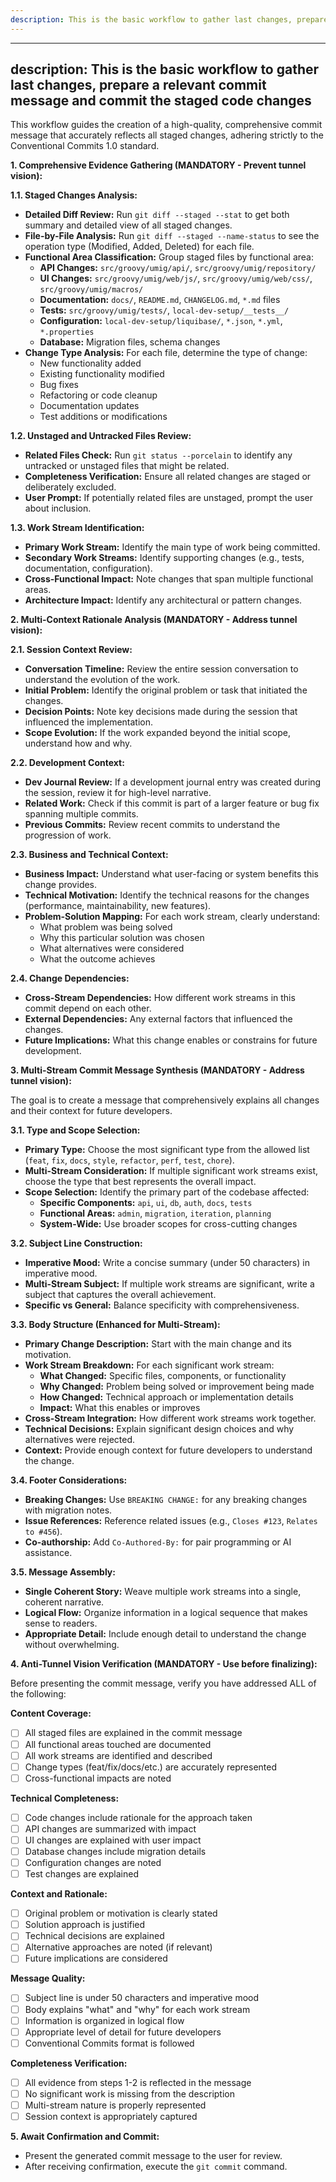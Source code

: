```yaml
---
description: This is the basic workflow to gather last changes, prepare a relevant commit message and commit the staged code changes
---
```


---
description: This is the basic workflow to gather last changes, prepare a relevant commit message and commit the staged code changes
---
This workflow guides the creation of a high-quality, comprehensive commit message that accurately reflects all staged changes, adhering strictly to the Conventional Commits 1.0 standard.

**1. Comprehensive Evidence Gathering (MANDATORY - Prevent tunnel vision):**

**1.1. Staged Changes Analysis:**
* **Detailed Diff Review:** Run `git diff --staged --stat` to get both summary and detailed view of all staged changes.
* **File-by-File Analysis:** Run `git diff --staged --name-status` to see the operation type (Modified, Added, Deleted) for each file.
* **Functional Area Classification:** Group staged files by functional area:
  - **API Changes:** `src/groovy/umig/api/`, `src/groovy/umig/repository/`
  - **UI Changes:** `src/groovy/umig/web/js/`, `src/groovy/umig/web/css/`, `src/groovy/umig/macros/`
  - **Documentation:** `docs/`, `README.md`, `CHANGELOG.md`, `*.md` files
  - **Tests:** `src/groovy/umig/tests/`, `local-dev-setup/__tests__/`
  - **Configuration:** `local-dev-setup/liquibase/`, `*.json`, `*.yml`, `*.properties`
  - **Database:** Migration files, schema changes
* **Change Type Analysis:** For each file, determine the type of change:
  - New functionality added
  - Existing functionality modified
  - Bug fixes
  - Refactoring or code cleanup
  - Documentation updates
  - Test additions or modifications

**1.2. Unstaged and Untracked Files Review:**
* **Related Files Check:** Run `git status --porcelain` to identify any untracked or unstaged files that might be related.
* **Completeness Verification:** Ensure all related changes are staged or deliberately excluded.
* **User Prompt:** If potentially related files are unstaged, prompt the user about inclusion.

**1.3. Work Stream Identification:**
* **Primary Work Stream:** Identify the main type of work being committed.
* **Secondary Work Streams:** Identify supporting changes (e.g., tests, documentation, configuration).
* **Cross-Functional Impact:** Note changes that span multiple functional areas.
* **Architecture Impact:** Identify any architectural or pattern changes.

**2. Multi-Context Rationale Analysis (MANDATORY - Address tunnel vision):**

**2.1. Session Context Review:**
* **Conversation Timeline:** Review the entire session conversation to understand the evolution of the work.
* **Initial Problem:** Identify the original problem or task that initiated the changes.
* **Decision Points:** Note key decisions made during the session that influenced the implementation.
* **Scope Evolution:** If the work expanded beyond the initial scope, understand how and why.

**2.2. Development Context:**
* **Dev Journal Review:** If a development journal entry was created during the session, review it for high-level narrative.
* **Related Work:** Check if this commit is part of a larger feature or bug fix spanning multiple commits.
* **Previous Commits:** Review recent commits to understand the progression of work.

**2.3. Business and Technical Context:**
* **Business Impact:** Understand what user-facing or system benefits this change provides.
* **Technical Motivation:** Identify the technical reasons for the changes (performance, maintainability, new features).
* **Problem-Solution Mapping:** For each work stream, clearly understand:
  - What problem was being solved
  - Why this particular solution was chosen
  - What alternatives were considered
  - What the outcome achieves

**2.4. Change Dependencies:**
* **Cross-Stream Dependencies:** How different work streams in this commit depend on each other.
* **External Dependencies:** Any external factors that influenced the changes.
* **Future Implications:** What this change enables or constrains for future development.

**3. Multi-Stream Commit Message Synthesis (MANDATORY - Address tunnel vision):**

The goal is to create a message that comprehensively explains all changes and their context for future developers.

**3.1. Type and Scope Selection:**
* **Primary Type:** Choose the most significant type from the allowed list (`feat`, `fix`, `docs`, `style`, `refactor`, `perf`, `test`, `chore`).
* **Multi-Stream Consideration:** If multiple significant work streams exist, choose the type that best represents the overall impact.
* **Scope Selection:** Identify the primary part of the codebase affected:
  - **Specific Components:** `api`, `ui`, `db`, `auth`, `docs`, `tests`
  - **Functional Areas:** `admin`, `migration`, `iteration`, `planning`
  - **System-Wide:** Use broader scopes for cross-cutting changes

**3.2. Subject Line Construction:**
* **Imperative Mood:** Write a concise summary (under 50 characters) in imperative mood.
* **Multi-Stream Subject:** If multiple work streams are significant, write a subject that captures the overall achievement.
* **Specific vs General:** Balance specificity with comprehensiveness.

**3.3. Body Structure (Enhanced for Multi-Stream):**
* **Primary Change Description:** Start with the main change and its motivation.
* **Work Stream Breakdown:** For each significant work stream:
  - **What Changed:** Specific files, components, or functionality
  - **Why Changed:** Problem being solved or improvement being made
  - **How Changed:** Technical approach or implementation details
  - **Impact:** What this enables or improves
* **Cross-Stream Integration:** How different work streams work together.
* **Technical Decisions:** Explain significant design choices and why alternatives were rejected.
* **Context:** Provide enough context for future developers to understand the change.

**3.4. Footer Considerations:**
* **Breaking Changes:** Use `BREAKING CHANGE:` for any breaking changes with migration notes.
* **Issue References:** Reference related issues (e.g., `Closes #123`, `Relates to #456`).
* **Co-authorship:** Add `Co-Authored-By:` for pair programming or AI assistance.

**3.5. Message Assembly:**
* **Single Coherent Story:** Weave multiple work streams into a single, coherent narrative.
* **Logical Flow:** Organize information in a logical sequence that makes sense to readers.
* **Appropriate Detail:** Include enough detail to understand the change without overwhelming.

**4. Anti-Tunnel Vision Verification (MANDATORY - Use before finalizing):**

Before presenting the commit message, verify you have addressed ALL of the following:

**Content Coverage:**
- [ ] All staged files are explained in the commit message
- [ ] All functional areas touched are documented
- [ ] All work streams are identified and described
- [ ] Change types (feat/fix/docs/etc.) are accurately represented
- [ ] Cross-functional impacts are noted

**Technical Completeness:**
- [ ] Code changes include rationale for the approach taken
- [ ] API changes are summarized with impact
- [ ] UI changes are explained with user impact
- [ ] Database changes include migration details
- [ ] Configuration changes are noted
- [ ] Test changes are explained

**Context and Rationale:**
- [ ] Original problem or motivation is clearly stated
- [ ] Solution approach is justified
- [ ] Technical decisions are explained
- [ ] Alternative approaches are noted (if relevant)
- [ ] Future implications are considered

**Message Quality:**
- [ ] Subject line is under 50 characters and imperative mood
- [ ] Body explains "what" and "why" for each work stream
- [ ] Information is organized in logical flow
- [ ] Appropriate level of detail for future developers
- [ ] Conventional Commits format is followed

**Completeness Verification:**
- [ ] All evidence from steps 1-2 is reflected in the message
- [ ] No significant work is missing from the description
- [ ] Multi-stream nature is properly represented
- [ ] Session context is appropriately captured

**5. Await Confirmation and Commit:**

* Present the generated commit message to the user for review.
* After receiving confirmation, execute the `git commit` command.